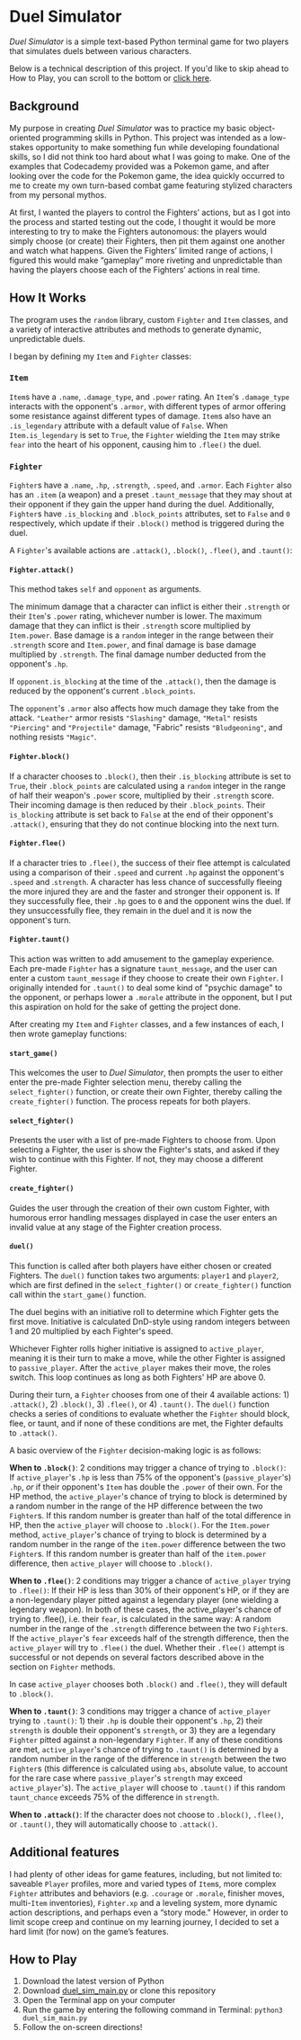 # Duel Simulator
_Duel Simulator_ is a simple text-based Python terminal game for two players that simulates duels between various characters.

Below is a technical description of this project. If you'd like to skip ahead to How to Play, you can scroll to the bottom or [click here](#how-to-play).

## Background
My purpose in creating _Duel Simulator_ was to practice my basic object-oriented programming skills in Python. This project was intended as a low-stakes opportunity to make something fun while developing foundational skills, so I did not think too hard about what I was going to make. One of the examples that Codecademy provided was a Pokemon game, and after looking over the code for the Pokemon game, the idea quickly occurred to me to create my own turn-based combat game featuring stylized characters from my personal mythos.

At first, I wanted the players to control the Fighters’ actions, but as I got into the process and started testing out the code, I thought it would be more interesting to try to make the Fighters autonomous: the players would simply choose (or create) their Fighters, then pit them against one another and watch what happens. Given the Fighters’ limited range of actions, I figured this would make “gameplay” more riveting and unpredictable than having the players choose each of the Fighters’ actions in real time.

## How It Works
The program uses the ``random`` library, custom ``Fighter`` and ``Item`` classes, and a variety of interactive attributes and methods to generate dynamic, unpredictable duels.

I began by defining my ``Item`` and ``Fighter`` classes: 

### ``Item``
``Item``s have a ``.name``, ``.damage_type``, and ``.power`` rating. An ``Item``'s ``.damage_type`` interacts with the opponent's ``.armor``, with different types of armor offering some resistance against different types of damage. ``Item``s also have an ``.is_legendary`` attribute with a default value of ``False``. When ``Item.is_legendary`` is set to ``True``, the ``Fighter`` wielding the ``Item`` may strike ``fear`` into the heart of his opponent, causing him to ``.flee()`` the duel.

### ``Fighter``
``Fighter``s have a ``.name``, ``.hp``, ``.strength``, ``.speed``, and ``.armor``. Each ``Fighter`` also has an ``.item`` (a weapon) and a preset ``.taunt_message`` that they may shout at their opponent if they gain the upper hand during the duel. Additionally, ``Fighter``s have ``.is_blocking`` and ``.block_points`` attributes, set to ``False`` and ``0`` respectively, which update if their ``.block()`` method is triggered during the duel.

A ``Fighter``'s available actions are ``.attack()``, ``.block()``, ``.flee()``, and ``.taunt()``:

#### ``Fighter.attack()``
This method takes ``self`` and ``opponent`` as arguments. 

The minimum damage that a character can inflict is either their ``.strength`` or their ``Item``'s ``.power`` rating, whichever number is lower. The maximum damage that they can inflict is their ``.strength`` score multiplied by ``Item.power``. Base damage is a ``random`` integer in the range between their ``.strength`` score and ``Item.power``, and final damage is base damage multiplied by ``.strength``. The final damage number deducted from the opponent's ``.hp``. 

If ``opponent.is_blocking`` at the time of the ``.attack()``, then the damage is reduced by the opponent's current ``.block_points``.

The ``opponent``'s ``.armor`` also affects how much damage they take from the attack. ``"Leather"`` armor resists ``"Slashing"`` damage, ``"Metal"`` resists `"Piercing"` and `"Projectile"` damage, "Fabric" resists `"Bludgeoning"`, and nothing resists `"Magic"`.

#### `Fighter.block()`
If a character chooses to `.block()`, then their `.is_blocking` attribute is set to `True`, their `.block_points` are calculated using a `random` integer in the range of half their weapon's `.power` score, multiplied by their `.strength` score. Their incoming damage is then reduced by their `.block_points`. Their `is_blocking` attribute is set back to `False` at the end of their opponent's `.attack()`, ensuring that they do not continue blocking into the next turn.

#### `Fighter.flee()`
If a character tries to `.flee()`, the success of their flee attempt is calculated using a comparison of their `.speed` and current `.hp` against the opponent's `.speed` and .`strength`. A character has less chance of successfully fleeing the more injured they are and the faster and stronger their opponent is. If they successfully flee, their `.hp` goes to `0` and the opponent wins the duel. If they unsuccessfully flee, they remain in the duel and it is now the opponent's turn.

#### `Fighter.taunt()`
This action was written to add amusement to the gameplay experience. Each pre-made `Fighter` has a signature `taunt_message`, and the user can enter a custom `taunt_message` if they choose to create their own `Fighter`. I originally intended for `.taunt()` to deal some kind of "psychic damage" to the opponent, or perhaps lower a `.morale` attribute in the opponent, but I put this aspiration on hold for the sake of getting the project done.

After creating my `Item` and `Fighter` classes, and a few instances of each, I then wrote gameplay functions:

#### `start_game()`
This welcomes the user to _Duel Simulator_, then prompts the user to either enter the pre-made Fighter selection menu, thereby calling the `select_fighter()` function, or create their own Fighter, thereby calling the `create_fighter()` function. The process repeats for both players.

#### `select_fighter()`
Presents the user with a list of pre-made Fighters to choose from. Upon selecting a Fighter, the user is show the Fighter's stats, and asked if they wish to continue with this Fighter. If not, they may choose a different Fighter.

#### `create_fighter()`
Guides the user through the creation of their own custom Fighter, with humorous error handling messages displayed in case the user enters an invalid value at any stage of the Fighter creation process.

#### `duel()`
This function is called after both players have either chosen or created Fighters. The `duel()` function takes two arguments: `player1` and `player2`, which are first defined in the `select_fighter()` or `create_fighter()` function call within the `start_game()` function.

The duel begins with an initiative roll to determine which Fighter gets the first move. Initiative is calculated DnD-style using random integers between 1 and 20 multiplied by each Fighter's speed.

Whichever Fighter rolls higher initiative is assigned to `active_player`, meaning it is their turn to make a move, while the other Fighter is assigned to `passive_player`. After the `active_player` makes their move, the roles switch. This loop continues as long as both Fighters' HP are above 0.

During their turn, a `Fighter` chooses from one of their 4 available actions: 1) `.attack()`, 2) `.block()`, 3) `.flee()`, or 4) `.taunt()`. The `duel()` function checks a series of conditions to evaluate whether the `Fighter` should block, flee, or taunt, and if none of these conditions are met, the Fighter defaults to `.attack()`. 

A basic overview of the `Fighter` decision-making logic is as follows:

**When to `.block()`**: 2 conditions may trigger a chance of trying to `.block()`: If `active_player`'s `.hp` is less than 75% of the opponent's (`passive_player`'s) `.hp`, _or_ if their opponent's `Item` has double the `.power` of their own. For the HP method, the `active_player`'s chance of trying to block is determined by a random number in the range of the HP difference between the two `Fighter`s. If this random number is greater than half of the total difference in HP, then the `active_player` will choose to `.block()`. For the `Item.power` method, `active_player`'s chance of trying to block is determined by a random number in the range of the `item.power` difference between the two `Fighter`s. If this random number is greater than half of the `item.power` difference, then `active_player` will choose to `.block()`.

**When to `.flee()`**: 2 conditions may trigger a chance of `active_player` trying to `.flee()`: If their HP is less than 30% of their opponent's HP, or if they are a non-legendary player pitted against a legendary player (one wielding a legendary weapon). In both of these cases, the active_player's chance of trying to .flee(), i.e. their `fear`, is calculated in the same way: A random number in the range of the `.strength` difference between the two `Fighter`s. If the `active_player`'s `fear` exceeds half of the strength difference, then the `active_player` will try to `.flee()` the duel. Whether their `.flee()` attempt is successful or not depends on several factors described above in the section on `Fighter` methods.

In case `active_player` chooses both `.block()` and `.flee()`, they will default to `.block()`.

**When to `.taunt()`**: 3 conditions may trigger a chance of `active_player` trying to `.taunt()`: 1) their `.hp` is double their opponent's `.hp`, 2) their `strength` is double their opponent's `strength`, or 3) they are a legendary `Fighter` pitted against a non-legendary `Fighter`. If any of these conditions are met, `active_player`'s chance of trying to `.taunt()` is determined by a random number in the range of the difference in `strength` between the two `Fighter`s (this difference is calculated using `abs`, absolute value, to account for the rare case where `passive_player`'s `strength` may exceed `active_player`'s). The `active_player` will choose to `.taunt()` if this random `taunt_chance` exceeds 75% of the difference in `strength`.

**When to `.attack()`**: If the character does not choose to `.block()`, `.flee()`, or `.taunt()`, they will automatically choose to `.attack()`.

## Additional features
I had plenty of other ideas for game features, including, but not limited to: saveable ``Player`` profiles, more and varied types of ``Item``s, more complex ``Fighter`` attributes and behaviors (e.g. `.courage` or `.morale`, finisher moves, multi-`Item` inventories), ``Fighter.xp`` and a leveling system, more dynamic action descriptions, and perhaps even a “story mode." However, in order to limit scope creep and continue on my learning journey, I decided to set a hard limit (for now) on the game’s features.

## How to Play
1. Download the latest version of Python
2. Download [duel_sim_main.py]((https://github.com/garminson/duel_simulator/blob/main/duel_sim_main.py)) or clone this repository
3. Open the Terminal app on your computer
4. Run the game by entering the following command in Terminal: `python3 duel_sim_main.py`
5. Follow the on-screen directions!
